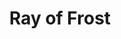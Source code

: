 ---
title: "Ray of Frost"
permalink: /spells/ray-of-frost/
tags:
  - Spell
  - Cantrip
  - Evocation
  - Damage
  - Cold
available_for:
  - Sorcerer
  - Wizard
level: "Cantrip"
school: "Evocation"
range: "60 ft"
comp:
  - V
  - S
attack: "Ranged"
effect: "Cold"
description: |
  A frigid beam of blue-white light streaks toward a creature within range. Make a ranged spell attack against the target. On a hit, it takes 1d8 cold damage, and its speed is reduced by 10 feet until the start of your next turn.

  The spell's damage increases by 1d8 when you reach 5th level (2d8), 11th level (3d8), and 17th level (4d8).
excerpt: "A frigid beam of blue-white light streaks toward a creature within range."
source: "Basic Rules"
---